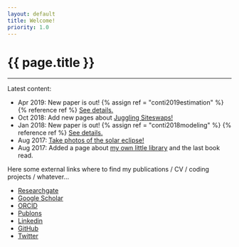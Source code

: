 ```yaml
---
layout: default
title: Welcome!
priority: 1.0
---
```


{{ page.title }}
===============
---

Latest content:
 - Apr 2019: New paper is out! 
   {% assign ref = "conti2019estimation" %} {% reference ref %} [See details.](publications/{{ref}}/)
 - Oct 2018: Add new pages about [Juggling Siteswaps!](stuff/juggling/)
 - Jan 2018: New paper is out! 
   {% assign ref = "conti2018modeling" %} {% reference ref %} [See details.](publications/{{ref}}/)
 - Aug 2017: [Take photos of the solar eclipse!](stuff/solareclipse/)
 - Aug 2017: Added a page about [my own little library](stuff/books/) and the last book read.


Here some external links where to find my publications / CV / coding projects / whatever...

 - <a href="https://www.researchgate.net/profile/Simone_Conti/" target="_blank" title="ResearchGate">Researchgate</a>
 - <a href="https://scholar.google.it/citations?user=rQPW5LAAAAAJ" target="_blank" title="Google Scholar">Google Scholar</a>
 - <a href="http://orcid.org/0000-0001-7986-567X" target="_blank" title="ORCID">ORCID</a>
 - <a href="https://publons.com/researcher/B-3928-2014/" target="_blank" title="Publons">Publons</a>
 - <a href="http://www.linkedin.com/in/simonecnt" target="_blank" title="Linkedin" >Linkedin</a>
 - <a href="https://github.com/SimoneCnt" target="_blank" title="GitHub">GitHub</a>
 - <a href="https://twitter.com/SimoneCnt" target="_blank" title="Twitter">Twitter</a>


